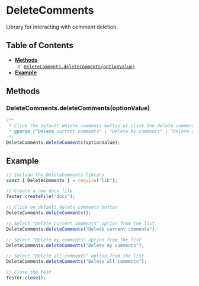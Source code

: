 # DeleteComments

Library for interacting with comment deletion.

## Table of Contents

-   [**Methods**](#methods)
    -   [`DeleteComments.deleteComments(optionValue)`](#deletecommentsdeletecommentsoptionvalue)
-   [**Example**](#example)

## Methods

### DeleteComments.deleteComments(optionValue)

```javascript
/**
 * Click the default delete comments button or click the delete comments button with options.
 * @param {"Delete current comments" | "Delete my comments" | "Delete all comments"} [optionValue]
 */
DeleteComments.deleteComments(optionValue);
```

## Example

```javascript
// Include the DeleteComments library
const { DeleteComments } = require("lib");

// Create a new docx file
Tester.createFile("docx");

// Click on default delete comments button
DeleteComments.deleteComments();

// Select "Delete current comments" option from the list
DeleteComments.deleteComments("Delete current comments");

// Select "Delete my comments" option from the list
DeleteComments.deleteComments("Delete my comments");

// Select "Delete all comments" option from the list
DeleteComments.deleteComments("Delete all comments");

// Close the test
Tester.close();
```

